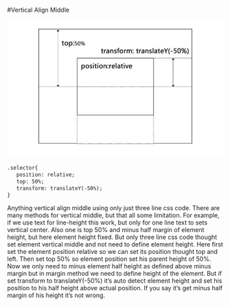 #Vertical Align Middle

![](imgs/img.jpg?raw=true)

```
.selector{
   position: relative;
   top: 50%;
   transform: translateY(-50%);
}
```

Anything vertical align middle using only just three line css code. There are many methods for vertical middle, but that all some limitation. For example, if we use text for line-height this work, but only for one line text to sets vertical center. Also one is top 50% and minus half margin of element height, but here element height fixed.
But only three line css code thought set element vertical middle and not need to define element height. Here first set the element position relative so we can set its position thought top and left. Then set top 50% so element position set his parent  height of 50%. Now we only need to minus element half height as defined above minus margin but in margin method we need to define height of the element.
But if set transform to translateY(-50%) it’s auto detect element height and set his position to his half height above actual position. If you say it’s get minus half margin of his height it’s not wrong.